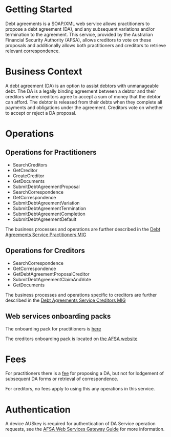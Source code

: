 # Getting Started

Debt agreements is a SOAP/XML web service allows practitioners to propose a debt agreement (DA), and any subsequent variations and/or termination to the agreement. This service, provided by the Australian Financial Security Authority (AFSA), allows creditors to vote on these proposals and additionally allows both practitioners and creditors to retrieve relevant correspondence.

# Business Context

A debt agreement (DA) is an option to assist debtors with unmanageable debt. The DA is a legally binding agreement between a debtor and their creditors where creditors agree to accept a sum of money that the debtor can afford. The debtor is released from their debts when they complete all payments and obligations under the agreement. Creditors vote on whether to accept or reject a DA proposal.



# Operations

## Operations for Practitioners

- SearchCreditors
- GetCreditor
- CreateCreditor
- GetDocuments
- SubmitDebtAgreementProposal
- SearchCorrespondence
- GetCorrespondence
- SubmitDebtAgreementVariation
- SubmitDebtAgreementTermination
- SubmitDebtAgreementCompletion
- SubmitDebtAgreementDefault

The business processes and operations are further described in the [Debt Agreements Service Practitioners MIG](/artefacts/MIG-DAServicePractitioners_v1.2.pdf)

## Operations for Creditors
- SearchCorrespondence
- GetCorrespondence
- GetDebtAgreementProposalCreditor
- SubmitDebtAgreementClaimAndVote
- GetDocuments

The business processes and operations specific to creditors are further described in the [Debt Agreements Service Creditors MIG](https://www.afsa.gov.au/sites/g/files/net1601/f/mig-daservicecreditors_v1.0.pdf) 

## Web services onboarding packs

The onboarding pack for practitioners is [here](https://www.afsa.gov.au/sites/g/files/net1601/f/webservices-onboarding-pack-all-20180701.zip)

The creditors onboarding pack is located on [the AFSA website](https://www.afsa.gov.au/sites/g/files/net1601/f/creditor-onboarding-pack-20180701.zip)

# Fees

For practitioners there is a [fee](https://www.afsa.gov.au/insolvency/how-we-can-help/fees-and-charges-0) for proposing a DA, but not for lodgement of subsequent DA forms or retrieval of correspondence.


For creditors, no fees apply to using this any operations in this service.

# Authentication

A device AUSkey is required for authentication of DA Service operation requests, see the [AFSA Web Services Gateway Guide](https://www.afsa.gov.au/sites/g/files/net1601/f/itsa-web-service-gateway-guide.pdf) for more information.

